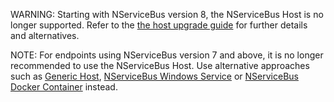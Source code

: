WARNING: Starting with NServiceBus version 8, the NServiceBus Host is no longer supported. Refer to the [the host upgrade guide](/nservicebus/upgrades/host-7to8.md) for further details and alternatives.

NOTE: For endpoints using NServiceBus version 7 and above, it is no longer recommended to use the NServiceBus Host. Use alternative approaches such as [Generic Host](/nservicebus/hosting/extensions-hosting.md), [NServiceBus Windows Service](/nservicebus/hosting/#self-hosting-windows-service-hosting) or [NServiceBus Docker Container](/nservicebus/hosting/#self-hosting-docker-container-hosting) instead.
